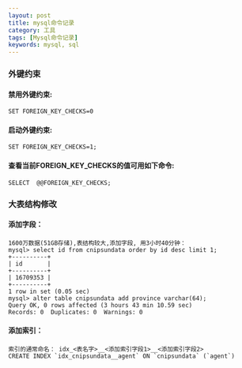 ```yaml
---
layout: post
title: mysql命令记录
category: 工具
tags: [Mysql命令记录]
keywords: mysql, sql
---
```


### 外键约束
#### 禁用外键约束:
```
SET FOREIGN_KEY_CHECKS=0
```
#### 启动外键约束:
```
SET FOREIGN_KEY_CHECKS=1;
```
#### 查看当前FOREIGN_KEY_CHECKS的值可用如下命令:
```
SELECT  @@FOREIGN_KEY_CHECKS;
```

### 大表结构修改
#### 添加字段：
```
1600万数据(51GB存储),表结构较大,添加字段, 用3小时40分钟：
mysql> select id from cnipsundata order by id desc limit 1;
+----------+
| id       |
+----------+
| 16709353 |
+----------+
1 row in set (0.05 sec)
mysql> alter table cnipsundata add province varchar(64);
Query OK, 0 rows affected (3 hours 43 min 10.59 sec)
Records: 0  Duplicates: 0  Warnings: 0

```
#### 添加索引：
```
索引的通常命名： idx_<表名字>__<添加索引字段1>__<添加索引字段2>
CREATE INDEX `idx_cnipsundata__agent` ON `cnipsundata` (`agent`)
```
